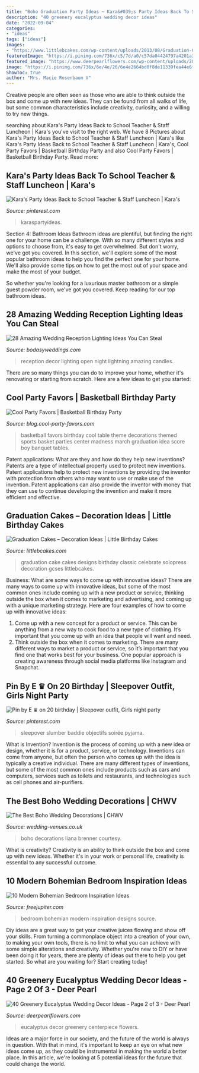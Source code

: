 ```yaml
---
title: "Boho Graduation Party Ideas ~ Kara&#039;s Party Ideas Back To School Teacher &amp; Staff Luncheon"
description: "40 greenery eucalyptus wedding decor ideas"
date: "2022-09-04"
categories:
- "ideas"
tags: ["ideas"]
images:
- "https://www.littlebcakes.com/wp-content/uploads/2013/08/Graduation-Cake-Pics.jpg"
featuredImage: "https://i.pinimg.com/736x/c5/7d/a0/c57da04424797a4201a34098d9dc2952.jpg"
featured_image: "https://www.deerpearlflowers.com/wp-content/uploads/2016/12/eucalyptus-green-wedding-centerpiece.jpg"
image: "https://i.pinimg.com/736x/6e/4e/26/6e4e2664bd0f8de11339fea44e6ff6ef.jpg"
ShowToc: true
author: "Mrs. Macie Rosenbaum V"
---
```



Creative people are often seen as those who are able to think outside the box and come up with new ideas. They can be found from all walks of life, but some common characteristics include creativity, curiosity, and a willing to try new things.

	

		
searching about Kara&#039;s Party Ideas Back to School Teacher &amp; Staff Luncheon | Kara&#039;s you've visit to the right web. We have 8 Pictures about Kara&#039;s Party Ideas Back to School Teacher &amp; Staff Luncheon | Kara&#039;s like Kara&#039;s Party Ideas Back to School Teacher &amp; Staff Luncheon | Kara&#039;s, Cool Party Favors | Basketball Birthday Party and also Cool Party Favors | Basketball Birthday Party. Read more:
		
    
## Kara&#039;s Party Ideas Back To School Teacher &amp; Staff Luncheon | Kara&#039;s

<img loading=lazy src="https://i.pinimg.com/736x/c5/7d/a0/c57da04424797a4201a34098d9dc2952.jpg" onerror="this.onerror=null;this.src='https://tse3.mm.bing.net/th?id=OIP.ORihYdN0k0Z3wUEEP2MGOAHaJ3&amp;pid=15.1';" alt="Kara&#039;s Party Ideas Back to School Teacher &amp; Staff Luncheon | Kara&#039;s">

_Source: pinterest.com_

>karaspartyideas. 

	

Section 4: Bathroom Ideas
Bathroom ideas are plentiful, but finding the right one for your home can be a challenge. With so many different styles and options to choose from, it's easy to get overwhelmed. But don't worry, we've got you covered.
In this section, we'll explore some of the most popular bathroom ideas to help you find the perfect one for your home. We'll also provide some tips on how to get the most out of your space and make the most of your budget.

So whether you're looking for a luxurious master bathroom or a simple guest powder room, we've got you covered. Keep reading for our top bathroom ideas.

    
## 28 Amazing Wedding Reception Lighting Ideas You Can Steal

<img loading=lazy src="https://bodasyweddings.com/wp-content/uploads/2018/01/lightning-wedding-decor-ideas.jpg" onerror="this.onerror=null;this.src='https://tse1.mm.bing.net/th?id=OIP._8DwzsVqvbsmglYWW3YrrwHaLH&amp;pid=15.1';" alt="28 Amazing Wedding Reception Lighting Ideas You Can Steal">

_Source: bodasyweddings.com_

>reception decor lighting open night lightning amazing candles. 

	

There are so many things you can do to improve your home, whether it's renovating or starting from scratch. Here are a few ideas to get you started:

    
## Cool Party Favors | Basketball Birthday Party

<img loading=lazy src="http://blog.cool-party-favors.com/wp-content/uploads/2012/09/Basketball-Favors.jpg" onerror="this.onerror=null;this.src='https://tse2.mm.bing.net/th?id=OIP.NIR4dulhrUPbmHRRQaZX5wHaKQ&amp;pid=15.1';" alt="Cool Party Favors | Basketball Birthday Party">

_Source: blog.cool-party-favors.com_

>basketball favors birthday cool table theme decorations themed sports basket parties center madness march graduation idea score boy banquet tables. 

	

Patent applications: What are they and how do they help new inventions?
Patents are a type of intellectual property used to protect new inventions. Patent applications help to protect new inventions by providing the inventor with protection from others who may want to use or make use of the invention. Patent applications can also provide the inventor with money that they can use to continue developing the invention and make it more efficient and effective.

    
## Graduation Cakes – Decoration Ideas | Little Birthday Cakes

<img loading=lazy src="https://www.littlebcakes.com/wp-content/uploads/2013/08/Graduation-Cake-Pics.jpg" onerror="this.onerror=null;this.src='https://tse4.mm.bing.net/th?id=OIP.FzF5xyvvONHBAF88429-cgHaJ4&amp;pid=15.1';" alt="Graduation Cakes – Decoration Ideas | Little Birthday Cakes">

_Source: littlebcakes.com_

>graduation cake cakes designs birthday classic celebrate solopress decoration gcses littlebcakes. 

	

Business: What are some ways to come up with innovative ideas?
There are many ways to come up with innovative ideas, but some of the most common ones include coming up with a new product or service, thinking outside the box when it comes to marketing and advertising, and coming up with a unique marketing strategy. Here are four examples of how to come up with innovative ideas: 
1. Come up with a new concept for a product or service. This can be anything from a new way to cook food to a new type of clothing. It’s important that you come up with an idea that people will want and need. 
2. Think outside the box when it comes to marketing. There are many different ways to market a product or service, so it’s important that you find one that works best for your business. One popular approach is creating awareness through social media platforms like Instagram and Snapchat.

    
## Pin By E ♛ On 20 Birthday | Sleepover Outfit, Girls Night Party

<img loading=lazy src="https://i.pinimg.com/736x/6e/4e/26/6e4e2664bd0f8de11339fea44e6ff6ef.jpg" onerror="this.onerror=null;this.src='https://tse3.mm.bing.net/th?id=OIP.2WcLLm8o0G5yBH02g5cmKwHaL0&amp;pid=15.1';" alt="Pin by E ♛ on 20 birthday | Sleepover outfit, Girls night party">

_Source: pinterest.com_

>sleepover slumber baddie objectifs soirée pyjama. 

	

What is Invention?
Invention is the process of coming up with a new idea or design, whether it is for a product, service, or technology. Inventions can come from anyone, but often the person who comes up with the idea is typically a creative individual. There are many different types of inventions, but some of the most common ones include products such as cars and computers, services such as toilets and restaurants, and technologies such as cell phones and air-purifiers.

    
## The Best Boho Wedding Decorations | CHWV

<img loading=lazy src="https://www.wedding-venues.co.uk/sites/default/files/7.dreamcatcher-brennerliana-the-best-boho-wedding-decorations.jpg" onerror="this.onerror=null;this.src='https://tse2.mm.bing.net/th?id=OIP.82z-21c3VAijQFuDYJWH1gHaLH&amp;pid=15.1';" alt="The Best Boho Wedding Decorations | CHWV">

_Source: wedding-venues.co.uk_

>boho decorations liana brenner courtesy. 

	

What is creativity?
Creativity is an ability to think outside the box and come up with new ideas. Whether it's in your work or personal life, creativity is essential to any successful outcome.

    
## 10 Modern Bohemian Bedroom Inspiration Ideas

<img loading=lazy src="http://www.freejupiter.com/wp-content/uploads/2017/11/Modern-Bohemian-Bedroom-Inspiration-Ideas-13.jpg" onerror="this.onerror=null;this.src='https://tse1.mm.bing.net/th?id=OIP.mzd6sfKatSGKsv9nbHpycgHaLH&amp;pid=15.1';" alt="10 Modern Bohemian Bedroom Inspiration Ideas">

_Source: freejupiter.com_

>bedroom bohemian modern inspiration designs source. 

	

Diy ideas are a great way to get your creative juices flowing and show off your skills. From turning a commonplace object into a creation of your own, to making your own tools, there is no limit to what you can achieve with some simple alterations and creativity. Whether you're new to DIY or have been doing it for years, there are plenty of ideas out there to help you get started. So what are you waiting for? Start creating today!

    
## 40 Greenery Eucalyptus Wedding Decor Ideas - Page 2 Of 3 - Deer Pearl

<img loading=lazy src="https://www.deerpearlflowers.com/wp-content/uploads/2016/12/eucalyptus-green-wedding-centerpiece.jpg" onerror="this.onerror=null;this.src='https://tse4.mm.bing.net/th?id=OIP.on1tFLx9G8Mtmsv-zO61qwHaLH&amp;pid=15.1';" alt="40 Greenery Eucalyptus Wedding Decor Ideas - Page 2 of 3 - Deer Pearl">

_Source: deerpearlflowers.com_

>eucalyptus decor greenery centerpiece flowers. 

	

Ideas are a major force in our society, and the future of the world is always in question. With that in mind, it's important to keep an eye on what new ideas come up, as they could be instrumental in making the world a better place. In this article, we're looking at 5 potential ideas for the future that could change the world.

